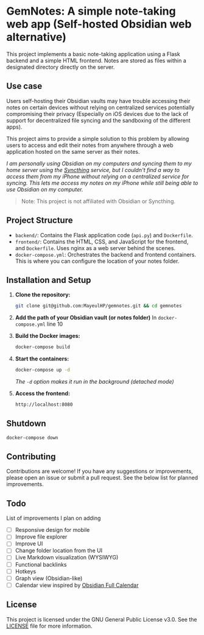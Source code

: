 # GemNotes: A simple note-taking web app (Self-hosted Obsidian web alternative)

This project implements a basic note-taking application using a Flask backend and a simple HTML frontend.  Notes are stored as files within a designated directory directly on the server.

## Use case

Users self-hosting their Obsidian vaults may have trouble accessing their notes on certain devices without relying on centralized services potentially compromising their privacy (Especially on iOS devices due to the lack of support for decentralized file syncing and the sandboxing of the different apps).

This project aims to provide a simple solution to this problem by allowing users to access and edit their notes from anywhere through a web application hosted on the same server as their notes.

*I am personally using Obsidian on my computers and syncing them to my home server using the [Syncthing](https://syncthing.net/) service, but I couldn't find a way to access them from my iPhone without relying on a centralized service for syncing. This lets me access my notes on my iPhone while still being able to use Obsidian on my computer.*

> Note: This project is not affiliated with Obsidian or Syncthing.

## Project Structure

* `backend/`: Contains the Flask application code (`api.py`) and `Dockerfile`.
* `frontend/`: Contains the HTML, CSS, and JavaScript for the frontend, and `Dockerfile`. Uses nginx as a web server behind the scenes.
* `docker-compose.yml`: Orchestrates the backend and frontend containers. This is where you can configure the location of your notes folder.


## Installation and Setup

1. **Clone the repository:**
   ```bash
   git clone git@github.com:MayeulHP/gemnotes.git && cd gemnotes
   ```

2. **Add the path of your Obsidian vault (or notes folder)**
   In `docker-compose.yml` line 10

3. **Build the Docker images:**
   ```bash
   docker-compose build
   ```

4. **Start the containers:**
   ```bash
   docker-compose up -d
   ```
   *The `-d` option makes it run in the background (detached mode)*

5. **Access the frontend:**
   ```bash
   http://localhost:8080
   ```

## Shutdown

```bash
docker-compose down
```

## Contributing

Contributions are welcome! If you have any suggestions or improvements, please open an issue or submit a pull request. See the below list for planned improvements.

## Todo

List of improvements I plan on adding

- [ ] Responsive design for mobile
- [ ] Improve file explorer
- [ ] Improve UI
- [ ] Change folder location from the UI
- [ ] Live Markdown visualization (WYSIWYG)
- [ ] Functional backlinks
- [ ] Hotkeys
- [ ] Graph view (Obsidian-like)
- [ ] Calendar view inspired by [Obsidian Full Calendar](https://github.com/obsidian-community/obsidian-full-calendar)

## License

This project is licensed under the GNU General Public License v3.0. See the [LICENSE](LICENSE) file for more information.
